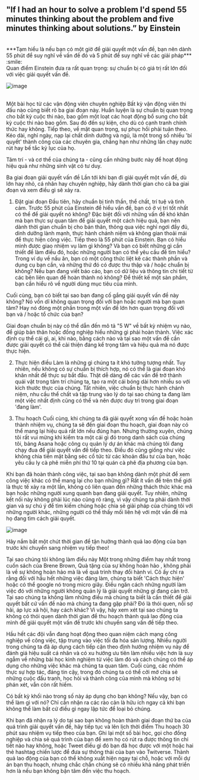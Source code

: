 ## "If I had an hour to solve a problem I'd spend 55 minutes thinking about the problem and five minutes thinking about solutions.” by Einstein
<br/>
***Tạm hiểu là nếu bạn có một giờ để giải quyết một vấn đề, bạn nên dành 55 phút để suy nghĩ về vấn đề đó và 5 phút để suy nghĩ về các giải pháp*** :smile: 
<br/>
Quan điểm Einstein đưa ra rất quan trọng: sự chuẩn bị có giá trị rất lớn đối với việc giải quyết vấn đề. 

![image](https://user-images.githubusercontent.com/52438010/126588680-ce657adc-2ed8-493f-b999-bf3765727982.png)

<br/>
Một bài học từ các vận động viên chuyên nghiệp
Bất kỳ vận động viên thi đấu nào cũng biết rõ ba giai đoạn này. Huấn luyện là sự chuẩn bị quan trọng cho bất kỳ cuộc thi nào, bao gồm một loạt các hoạt động bổ sung cho bất kỳ cuộc thi nào bao gồm. Sau đó đến sự kiện, cho dù có cạnh tranh chính thức hay không. Tiếp theo, về mặt quan trọng, sự phục hồi phải tuân theo. Kéo dài, nghỉ ngày, nạp lại chất dinh dưỡng và ngủ, là một trong số nhiều 'bí quyết' thành công của các chuyên gia, chẳng hạn như những lần chạy nước rút hay bế tắc kỷ lục của họ.

Tâm trí - và cơ thể của chúng ta - cũng cần những bước này để hoạt động hiệu quả như những sinh vật có tư duy.

Ba giai đoạn giải quyết vấn đề
Lần tới khi bạn đi giải quyết một vấn đề, dù lớn hay nhỏ, cá nhân hay chuyên nghiệp, hãy dành thời gian cho cả ba giai đoạn và xem điều gì sẽ xảy ra.

1. Đặt giai đoạn
Đầu tiên, hãy chuẩn bị tinh thần, thể chất, trí tuệ và tình cảm. Trước 55 phút của Einstein để hiểu vấn đề, bạn có ở vị trí tốt nhất có thể để giải quyết nó không? Đặc biệt đối với những vấn đề khó khăn mà bạn thực sự quan tâm để giải quyết một cách hiệu quả, bạn nên dành thời gian chuẩn bị cho bản thân, thông qua việc nghỉ ngơi đầy đủ, dinh dưỡng lành mạnh, thực hành chánh niệm và không gian thoải mái để thực hiện công việc.
Tiếp theo là 55 phút của Einstein. Bạn có hiểu mình được giao nhiệm vụ làm gì không? Và bạn có biết những gì cần thiết để làm điều đó, hoặc những người bạn có thể yêu cầu để tìm hiểu? Trong ví dụ về nấu ăn, bạn có một công thức liệt kê các thành phần và dụng cụ bạn cần, và những thứ đó có được thu thập và / hoặc chuẩn bị không? Nếu bạn đang viết báo cáo, bạn có dữ liệu và thông tin chi tiết từ các bên liên quan để hoàn thành nó không? Để thiết kế một sản phẩm, bạn cần hiểu rõ về người dùng mục tiêu của mình.

Cuối cùng, bạn có biết tại sao bạn đang cố gắng giải quyết vấn đề này không? Nó vốn dĩ không quan trọng đối với bạn hoặc người mà bạn quan tâm? Hay nó đóng một phần trong một vấn đề lớn hơn quan trọng đối với bạn và / hoặc tổ chức của bạn?

Giai đoạn chuẩn bị này có thể dẫn đến mô tả "5 W" về bất kỳ nhiệm vụ nào, để giúp bản thân hoặc đồng nghiệp hiểu những gì phải hoàn thành. Việc xác định cụ thể cái gì, ai, khi nào, bằng cách nào và tại sao một vấn đề cần được giải quyết có thể cải thiện đáng kể trọng tâm và hiệu quả mà nó được thực hiện.

2. Thực hiện điều
Làm là những gì chúng ta ít khó tưởng tượng nhất. Tuy nhiên, nếu không có sự chuẩn bị thích hợp, nó có thể là giai đoạn khó khăn nhất để thực sự bắt đầu. Thật dễ dàng để các vấn đề trở thành quái vật trong tâm trí chúng ta, tạo ra một cái bóng dài hơn nhiều so với kích thước thực của chúng. Tất nhiên, việc chuẩn bị thực hành chánh niệm, nhu cầu thể chất và tập trung vào lý do tại sao chúng ta đang làm một việc nhất định cũng có thể và nên được duy trì trong giai đoạn 'đang làm'.


3. Thu hoạch
Cuối cùng, khi chúng ta đã giải quyết xong vấn đề hoặc hoàn thành nhiệm vụ, chúng ta sẽ đến giai đoạn thu hoạch, giai đoạn này có thể mang lại hiệu quả rất lớn nếu đúng hạn. Nhưng thường xuyên, chúng tôi rất vui mừng khi kiểm tra một cái gì đó trong danh sách của chúng tôi, bảng Asana hoặc công cụ quản lý dự án khác mà chúng tôi đang chạy đua để giải quyết vấn đề tiếp theo. Điều đó cũng giống như việc không chia tiền mặt bằng séc cổ tức từ các khoản đầu tư của bạn, hoặc yêu cầu ly cà phê miễn phí thứ 10 tại quán cà phê địa phương của bạn.

Khi bạn đã hoàn thành công việc, tại sao bạn không dành một phút để xem công việc khác có thể mang lại cho bạn những gì? Rất ít vấn đề trên thế giới là thực tế xảy ra một lần, không có liên quan đến những thách thức khác mà bạn hoặc những người xung quanh bạn đang giải quyết. Tuy nhiên, những kết nối này không phải lúc nào cũng rõ ràng, vì vậy chúng ta phải dành thời gian và sự chú ý để tìm kiếm chúng hoặc chia sẻ giải pháp của chúng tôi với những người khác, những người có thể thấy mối liên hệ với một vấn đề mà họ đang tìm cách giải quyết.


![image](https://user-images.githubusercontent.com/52438010/126588841-f8cf9e35-0165-40b6-85d5-4803b2b24382.png)

Hãy nắm bắt một chút thời gian để tận hưởng thành quả lao động của bạn trước khi chuyển sang nhiệm vụ tiếp theo! 

Tại sao chúng tôi không làm điều này
Một trong những điểm hay nhất trong cuốn sách của Brene Brown, Quà tặng của sự không hoàn hảo , không phải là về sự không hoàn hảo mà là về quá trình thay đổi hành vi. Cô ấy chỉ ra rằng đối với hầu hết những việc đáng làm, chúng ta biết 'Cách thực hiện' hoặc có thể google nó trong micro giây. Điều ngăn cách những người làm việc đó với những người không quản lý là giải quyết những gì đang cản trở. Tại sao chúng ta không làm những điều mà chúng ta biết là cần thiết để giải quyết bất cứ vấn đề nào mà chúng ta đang gặp phải? Đó là thói quen, nỗi sợ hãi, áp lực xã hội, hay cách khác? Vì vậy, hãy xem xét tại sao chúng ta không có thói quen dành thời gian để thu hoạch thành quả lao động của mình để giải quyết một vấn đề trước khi chuyển sang vấn đề tiếp theo.

Hầu hết các đội vẫn đang hoạt động theo quan niệm cách mạng công nghiệp về công việc, tập trung vào việc tối đa hóa sản lượng. Nhiều người trong chúng ta đã áp dụng cách tiếp cận theo định hướng nhiệm vụ này để đánh giá hiệu suất cá nhân và có xu hướng ưu tiên làm nhiều việc hơn là suy ngẫm về những bài học kinh nghiệm từ việc làm đó và cách chúng có thể áp dụng cho những việc khác mà chúng ta quan tâm. Cuối cùng, các nhóm thực sự hợp tác, đáng tin cậy, trong đó chúng ta có thể cởi mở chia sẻ những cuộc đấu tranh, học hỏi và thành công của mình mà không sợ bị phán xét, vẫn còn rất hiếm.

Có bất kỳ khối nào trong số này áp dụng cho bạn không? Nếu vậy, bạn có thể làm gì với nó? Chỉ cần nhận ra các rào cản là hữu ích ngay cả khi bạn không thể làm bất cứ điều gì ngay lập tức để loại bỏ chúng.



Khi bạn đã nhận ra lý do tại sao bạn không hoàn thành giai đoạn thứ ba của quá trình giải quyết vấn đề, hãy tiếp tục và lên lịch thời điểm Thu hoạch 30 phút sau nhiệm vụ tiếp theo của bạn. Ghi lại một số bài học, gọi cho đồng nghiệp và chia sẻ quá trình của bạn để xem họ có rút ra được thông tin chi tiết nào hay không, hoặc Tweet điều gì đó bạn đã học được với một hoặc hai thẻ hashtag chiến lược để đưa sự thông thái của bạn vào Twitverse. Thành quả lao động của bạn có thể không xuất hiện ngay tại chỗ, hoặc với mỗi dự án bạn thu hoạch, nhưng chắc chắn chúng sẽ có nhiều khả năng phát triển hơn là nếu bạn không bận tâm đến việc thu hoạch.

